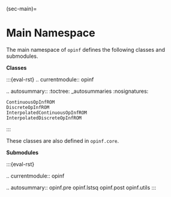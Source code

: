 (sec-main)=
# Main Namespace

The main namespace of `opinf` defines the following classes and submodules.

**Classes**

:::{eval-rst}
.. currentmodule:: opinf

.. autosummary::
    :toctree: _autosummaries
    :nosignatures:

    ContinuousOpInfROM
    DiscreteOpInfROM
    InterpolatedContinuousOpInfROM
    InterpolatedDiscreteOpInfROM
:::

These classes are also defined in `opinf.core`.

**Submodules**

:::{eval-rst}

.. currentmodule:: opinf

.. autosummary::
    opinf.pre
    opinf.lstsq
    opinf.post
    opinf.utils
:::
